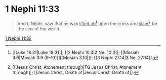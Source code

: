 # 1 Nephi 11:33

> And I, Nephi, saw that he was <u>lifted up</u>[^a] upon the cross and <u>slain</u>[^b] for the sins of the world.

[1 Nephi 11:33](https://www.churchofjesuschrist.org/study/scriptures/bofm/1-ne/11?lang=eng&id=p33#p33)


[^a]: [[Luke 18.31|Luke 18:31]]; [[2 Nephi 10.3|2 Ne. 10:3]]; [[Mosiah 3.9|Mosiah 3:9 (9–10)]][[Mosiah 3.10|]]; [[3 Nephi 27.14|3 Ne. 27:14]].  
[^b]: [[Jesus Christ, Atonement through|TG Jesus Christ, Atonement through]]; [[Jesus Christ, Death of|Jesus Christ, Death of]].  
